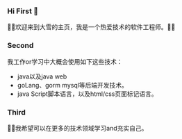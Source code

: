 ### Hi First 👋
🌱🌱欢迎来到大雪的主页，我是一个热爱技术的软件工程师。🌱🌱  
### Second
我工作or学习中大概会使用如下这些技术：
- java以及java web
- goLang、gorm mysql等后端开发技术。
- java Script脚本语言，以及html/css页面标记语言。
### Third
🤔🤔我希望可以在更多的技术领域学习and充实自己。
<!--
**daxue0929/daxue0929** is a ✨ _special_ ✨ repository because its `README.md` (this file) appears on your GitHub profile.

Here are some ideas to get you started:

- 🔭 I’m currently working on ...
- 🌱 I’m currently learning ...
- 👯 I’m looking to collaborate on ...
- 🤔 I’m looking for help with ...
- 💬 Ask me about ...
- 📫 How to reach me: ...
- 😄 Pronouns: ...
- ⚡ Fun fact: ...
-->
